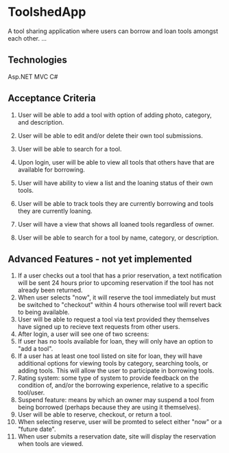 # ToolshedApp
A tool sharing application where users can borrow and loan tools amongst each other.
...
## Technologies
Asp.NET MVC
C#

## Acceptance Criteria

1. User will be able to add a tool with option of adding photo, category, and description.  
2. User will be able to edit and/or delete their own tool submissions.  
3. User will be able to search for a tool.  
  
4. Upon login, user will be able to view all tools that others have that are available for borrowing. 
5. User will have ability to view a list and the loaning status of their own tools. 
6. User will be able to track tools they are currently borrowing and tools they are currently loaning.
7. User will have a view that shows all loaned tools regardless of owner. 
8. User will be able to search for a tool by name, category, or description. 

## Advanced Features - not yet implemented 

1. If a user checks out a tool that has a prior reservation, a text notification will be sent 24 hours prior to upcoming reservation if the tool has not already been returned.  
2. When user selects "now", it will reserve the tool immediately but must be switched to "checkout" within 4 hours otherwise tool will revert back to being available. 
3. User will be able to request a tool via text provided they themselves have signed up to recieve text requests from other users.
4.  After login, a user will see one of two screens:  
  1. If user has no tools available for loan, they will only have an option to "add a tool".  
  2. If a user has at least one tool listed on site for loan, they will have additional options for viewing tools by category, searching tools, or adding tools. This will allow the user to participate in borrowing tools.
5. Rating system: some type of system to provide feedback on the condition of, and/or the borrowing experience, relative to a specific tool/user. 
6. Suspend feature: means by which an owner may suspend a tool from being borrowed (perhaps because they are using it themselves).
7. User will be able to reserve, checkout, or return a tool.  
  1. When selecting reserve, user will be promted to select either "now" or a "future date".  
  2. When user submits a reservation date, site will display the reservation when tools are viewed.   